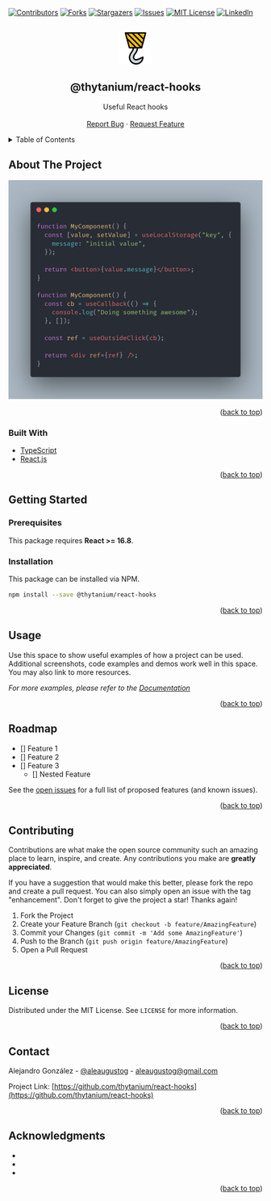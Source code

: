 <div id="top"></div>
<!--
*** Thanks for checking out the Best-README-Template. If you have a suggestion
*** that would make this better, please fork the repo and create a pull request
*** or simply open an issue with the tag "enhancement".
*** Don't forget to give the project a star!
*** Thanks again! Now go create something AMAZING! :D
-->

<!-- PROJECT SHIELDS -->
<!--
*** I'm using markdown "reference style" links for readability.
*** Reference links are enclosed in brackets [ ] instead of parentheses ( ).
*** See the bottom of this document for the declaration of the reference variables
*** for contributors-url, forks-url, etc. This is an optional, concise syntax you may use.
*** https://www.markdownguide.org/basic-syntax/#reference-style-links
-->

[![Contributors][contributors-shield]][contributors-url]
[![Forks][forks-shield]][forks-url]
[![Stargazers][stars-shield]][stars-url]
[![Issues][issues-shield]][issues-url]
[![MIT License][license-shield]][license-url]
[![LinkedIn][linkedin-shield]][linkedin-url]

<!-- PROJECT LOGO -->
<br />
<div align="center">
  <a href="https://github.com/thytanium/react-hooks">
    <img src="images/logo.png" alt="Logo" width="64" height="64">
  </a>

<h2 align="center">@thytanium/react-hooks</h2>

  <p align="center">
    Useful React hooks
    <br />
    <br />
    <a href="https://github.com/thytanium/react-hooks/issues">Report Bug</a>
    ·
    <a href="https://github.com/thytanium/react-hooks/issues">Request Feature</a>
  </p>
</div>

<!-- TABLE OF CONTENTS -->
<details>
  <summary>Table of Contents</summary>
  <ol>
    <li>
      <a href="#about-the-project">About The Project</a>
      <ul>
        <li><a href="#built-with">Built With</a></li>
      </ul>
    </li>
    <li>
      <a href="#getting-started">Getting Started</a>
      <ul>
        <li><a href="#prerequisites">Prerequisites</a></li>
        <li><a href="#installation">Installation</a></li>
      </ul>
    </li>
    <li><a href="#usage">Usage</a></li>
    <li><a href="#roadmap">Roadmap</a></li>
    <li><a href="#contributing">Contributing</a></li>
    <li><a href="#license">License</a></li>
    <li><a href="#contact">Contact</a></li>
    <li><a href="#acknowledgments">Acknowledgments</a></li>
  </ol>
</details>

<!-- ABOUT THE PROJECT -->

## About The Project

[![Screenshot][product-screenshot]](https://github.com/thytanium/react-hooks)

<p align="right">(<a href="#top">back to top</a>)</p>

### Built With

- [TypeScript](https://typescriptlang.org/)
- [React.js](https://reactjs.org/)

<p align="right">(<a href="#top">back to top</a>)</p>

<!-- GETTING STARTED -->

## Getting Started

### Prerequisites

This package requires **React >= 16.8**.

### Installation

This package can be installed via NPM.

```bash
npm install --save @thytanium/react-hooks
```

<p align="right">(<a href="#top">back to top</a>)</p>

<!-- USAGE EXAMPLES -->

## Usage

Use this space to show useful examples of how a project can be used. Additional screenshots, code examples and demos work well in this space. You may also link to more resources.

_For more examples, please refer to the [Documentation](https://example.com)_

<p align="right">(<a href="#top">back to top</a>)</p>

<!-- ROADMAP -->

## Roadmap

- [] Feature 1
- [] Feature 2
- [] Feature 3
  - [] Nested Feature

See the [open issues](https://github.com/thytanium/react-hooks/issues) for a full list of proposed features (and known issues).

<p align="right">(<a href="#top">back to top</a>)</p>

<!-- CONTRIBUTING -->

## Contributing

Contributions are what make the open source community such an amazing place to learn, inspire, and create. Any contributions you make are **greatly appreciated**.

If you have a suggestion that would make this better, please fork the repo and create a pull request. You can also simply open an issue with the tag "enhancement".
Don't forget to give the project a star! Thanks again!

1. Fork the Project
2. Create your Feature Branch (`git checkout -b feature/AmazingFeature`)
3. Commit your Changes (`git commit -m 'Add some AmazingFeature'`)
4. Push to the Branch (`git push origin feature/AmazingFeature`)
5. Open a Pull Request

<p align="right">(<a href="#top">back to top</a>)</p>

<!-- LICENSE -->

## License

Distributed under the MIT License. See `LICENSE` for more information.

<p align="right">(<a href="#top">back to top</a>)</p>

<!-- CONTACT -->

## Contact

Alejandro González - [@aleaugustog](https://twitter.com/aleaugustog) - aleaugustog@gmail.com

Project Link: [https://github.com/thytanium/react-hooks](https://github.com/thytanium/react-hooks)

<p align="right">(<a href="#top">back to top</a>)</p>

<!-- ACKNOWLEDGMENTS -->

## Acknowledgments

- []()
- []()
- []()

<p align="right">(<a href="#top">back to top</a>)</p>

<!-- MARKDOWN LINKS & IMAGES -->
<!-- https://www.markdownguide.org/basic-syntax/#reference-style-links -->

[contributors-shield]: https://img.shields.io/github/contributors/thytanium/react-hooks.svg?style=for-the-badge
[contributors-url]: https://github.com/thytanium/react-hooks/graphs/contributors
[forks-shield]: https://img.shields.io/github/forks/thytanium/react-hooks.svg?style=for-the-badge
[forks-url]: https://github.com/thytanium/react-hooks/network/members
[stars-shield]: https://img.shields.io/github/stars/thytanium/react-hooks.svg?style=for-the-badge
[stars-url]: https://github.com/thytanium/react-hooks/stargazers
[issues-shield]: https://img.shields.io/github/issues/thytanium/react-hooks.svg?style=for-the-badge
[issues-url]: https://github.com/thytanium/react-hooks/issues
[license-shield]: https://img.shields.io/github/license/thytanium/react-hooks.svg?style=for-the-badge
[license-url]: https://github.com/thytanium/react-hooks/blob/master/LICENSE.txt
[linkedin-shield]: https://img.shields.io/badge/-LinkedIn-black.svg?style=for-the-badge&logo=linkedin&colorB=555
[linkedin-url]: https://linkedin.com/in/thytanium
[product-screenshot]: images/screenshot.png
